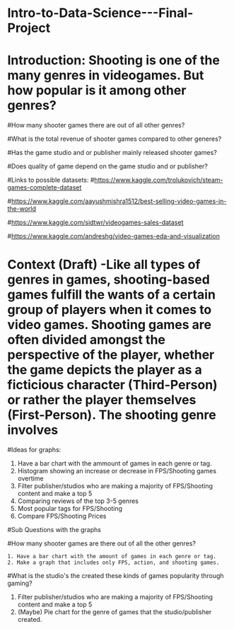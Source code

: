 # Intro-to-Data-Science---Final-Project
# Introduction: Shooting is one of the many genres in videogames. But how popular is it among other genres?
  
  #How many shooter games there are out of all other genres?
  
  #What is the total revenue of shooter games compared to other generes?
  
  #Has the game studio and or publisher mainly released shooter games?
  
  #Does quality of game depend on the game studio and or publisher?
  
#Links to possible datasets:
  #https://www.kaggle.com/trolukovich/steam-games-complete-dataset
  
  #https://www.kaggle.com/aayushmishra1512/best-selling-video-games-in-the-world
  
  #https://www.kaggle.com/sidtwr/videogames-sales-dataset
 
 #https://www.kaggle.com/andreshg/video-games-eda-and-visualization
  
# Context (Draft) -Like all types of genres in games, shooting-based games fulfill the wants of a certain group of players when it comes to video games. Shooting games are often divided amongst the perspective of the player, whether the game depicts the player as a ficticious character (Third-Person) or rather the player themselves (First-Person). The shooting genre involves

#Ideas for graphs: 

1. Have a bar chart with the ammount of games in each genre or tag. 
2. Histogram showing an increase or decrease in FPS/Shooting games overtime
3. Filter publisher/studios who are making a majority of FPS/Shooting content and make a top 5
4. Comparing reviews of the top 3-5 genres
5. Most popular tags for FPS/Shooting
6. Compare FPS/Shooting Prices

#Sub Questions with the graphs

#How many shooter games are there out of all the other genres?
    
    1. Have a bar chart with the amount of games in each genre or tag.
    2. Make a graph that includes only FPS, action, and shooting games.

#What is the studio's the created these kinds of games popularity through gaming?
   
   1. Filter publisher/studios who are making a majority of FPS/Shooting content and make a top 5
   2. (Maybe) Pie chart for the genre of games that the studio/publisher created.
   
